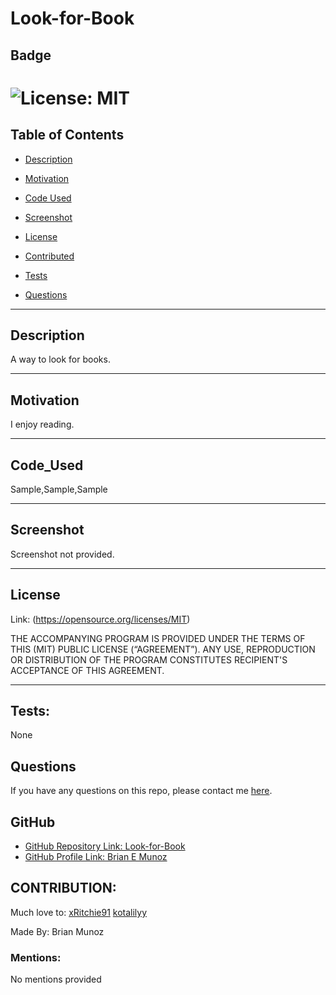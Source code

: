 # Look-for-Book
## Badge

  # ![License: MIT](https://img.shields.io/badge/license-Mit-brightgreen.svg)

  ## Table of Contents

  * [Description](#description)
  
  * [Motivation](#motivation)

  * [Code Used](#code_used)

  * [Screenshot](#screenshot)

  * [License](#license)

  * [Contributed](#contributed)

  * [Tests](#tests)

  * [Questions](#questions)

  ---

  ## Description

  A way to look for books.

  ---

  ## Motivation

  I enjoy reading.

  ---

  ## Code_Used

  Sample,Sample,Sample

  ---

  ## Screenshot

  Screenshot not provided.

  ---

  ## License

  Link: (https://opensource.org/licenses/MIT)

  THE ACCOMPANYING PROGRAM IS PROVIDED UNDER THE TERMS OF THIS (MIT) PUBLIC LICENSE (“AGREEMENT”). ANY USE, REPRODUCTION OR DISTRIBUTION OF THE PROGRAM CONSTITUTES RECIPIENT'S ACCEPTANCE OF THIS AGREEMENT.

  ---
  ## Tests: 

  None

  ## Questions

  If you have any questions on this repo, please contact me [here](brianemunoz@outlook.com).

  ## GitHub

  * [GitHub Repository Link: Look-for-Book](https://github.com/BMunoz87/Look-for-Book)
  * [GitHub Profile Link: Brian E Munoz](https://github.com/BMunoz87)

  ## CONTRIBUTION:

  Much love to:
  [xRitchie91](https://github.com/xRitchie91)
  [kotalilyy](https://github.com/kotalilyy)

  Made By: Brian Munoz

  ### Mentions: 

  No mentions provided
